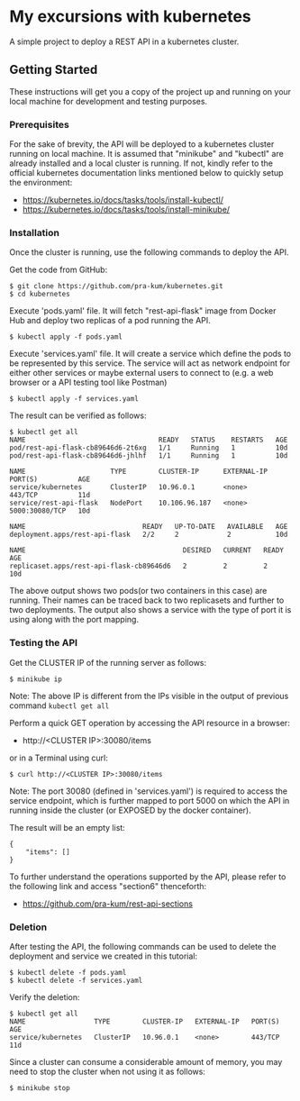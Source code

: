 # My excursions with kubernetes
A simple project to deploy a REST API in a kubernetes cluster.
## Getting Started
These instructions will get you a copy of the project up and running on your local machine for development and testing purposes.

### Prerequisites
For the sake of brevity, the API will be deployed to a kubernetes cluster running on local machine. It is assumed that "minikube" and "kubectl" are already installed and a local cluster is running. If not, kindly refer to the official kubernetes documentation links mentioned below to quickly setup the environment:
* https://kubernetes.io/docs/tasks/tools/install-kubectl/
* https://kubernetes.io/docs/tasks/tools/install-minikube/

### Installation
Once the cluster is running, use the following commands to deploy the API.

Get the code from GitHub:
```
$ git clone https://github.com/pra-kum/kubernetes.git
$ cd kubernetes
```
Execute 'pods.yaml' file. It will fetch "rest-api-flask" image from Docker Hub and deploy two replicas of a pod running the API.

```
$ kubectl apply -f pods.yaml
```

Execute 'services.yaml' file. It will create a service which define the pods to be represented by this service.
The service will act as network endpoint for either other services or maybe external users to connect to (e.g. a web browser or a API testing tool like Postman)

```
$ kubectl apply -f services.yaml
```

The result can be verified as follows:

```
$ kubectl get all
NAME                                 READY   STATUS    RESTARTS   AGE
pod/rest-api-flask-cb89646d6-2t6xg   1/1     Running   1          10d
pod/rest-api-flask-cb89646d6-jhlhf   1/1     Running   1          10d

NAME                     TYPE        CLUSTER-IP      EXTERNAL-IP   PORT(S)          AGE
service/kubernetes       ClusterIP   10.96.0.1       <none>        443/TCP          11d
service/rest-api-flask   NodePort    10.106.96.187   <none>        5000:30080/TCP   10d

NAME                             READY   UP-TO-DATE   AVAILABLE   AGE
deployment.apps/rest-api-flask   2/2     2            2           10d

NAME                                       DESIRED   CURRENT   READY   AGE
replicaset.apps/rest-api-flask-cb89646d6   2         2         2       10d
```

The above output shows two pods(or two containers in this case) are running. Their names can be traced back to two replicasets and further to two deployments. The output also shows a service with the type of port it is using along with the port mapping.

### Testing the API

Get the CLUSTER IP of the running server as follows:
```
$ minikube ip
```
Note: The above IP is different from the IPs visible in the output of previous command `kubectl get all`

Perform a quick GET operation by accessing the API resource in a browser:

* http://\<CLUSTER IP\>:30080/items
  
or in a Terminal using curl:
``` 
$ curl http://<CLUSTER IP>:30080/items
```
Note: The port 30080 (defined in 'services.yaml') is required to access the service endpoint, which is further mapped to port 5000 on which the API in running inside the cluster (or EXPOSED by the docker container).

The result will be an empty list:
```
{
    "items": []
}
```

To further understand the operations supported by the API, please refer to the following link and access "section6" thenceforth:

* https://github.com/pra-kum/rest-api-sections


### Deletion

After testing the API, the following commands can be used to delete the deployment and service we created in this tutorial:

```
$ kubectl delete -f pods.yaml
$ kubectl delete -f services.yaml
```

Verify the deletion:
```
$ kubectl get all
NAME                 TYPE        CLUSTER-IP   EXTERNAL-IP   PORT(S)   AGE
service/kubernetes   ClusterIP   10.96.0.1    <none>        443/TCP   11d
```

Since a cluster can consume a considerable amount of memory, you may need to stop the cluster when not using it as follows:

```
$ minikube stop
```


